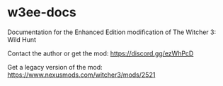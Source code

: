 # w3ee-docs
Documentation for the Enhanced Edition modification of The Witcher 3: Wild Hunt

Contact the author or get the mod: https://discord.gg/ezWhPcD

Get a legacy version of the mod: https://www.nexusmods.com/witcher3/mods/2521
